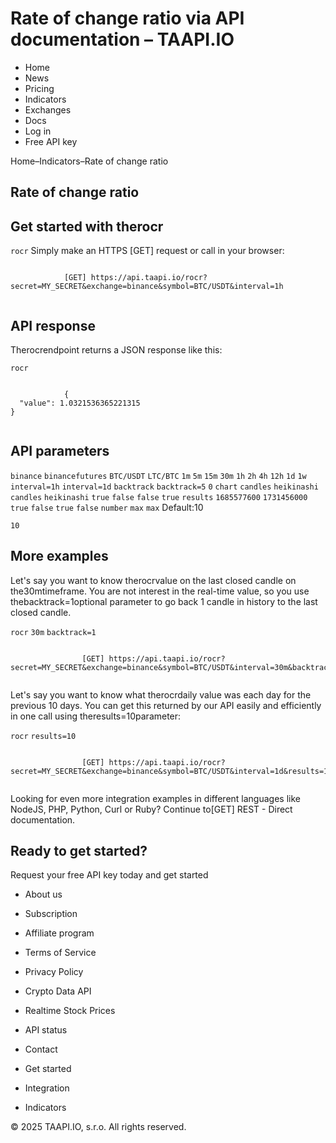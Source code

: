 # Rate of change ratio via API documentation – TAAPI.IO

- Home
- News
- Pricing
- Indicators
- Exchanges
- Docs
- Log in
- Free API key

Home–Indicators–Rate of change ratio


## Rate of change ratio

## Get started with therocr
`rocr` Simply make an HTTPS [GET] request or call in your browser:


```

			[GET] https://api.taapi.io/rocr?secret=MY_SECRET&exchange=binance&symbol=BTC/USDT&interval=1h
		
```

## API response
Therocrendpoint returns a JSON response like this:

`rocr` 
```

			{
  "value": 1.0321536365221315
}
		
```

## API parameters
`binance` `binancefutures` `BTC/USDT` `LTC/BTC` `1m` `5m` `15m` `30m` `1h` `2h` `4h` `12h` `1d` `1w` `interval=1h` `interval=1d` `backtrack` `backtrack=5` `0` `chart` `candles` `heikinashi` `candles` `heikinashi` `true` `false` `false` `true` `results` `1685577600` `1731456000` `true` `false` `true` `false` `number` `max` `max` Default:10

`10` 
## More examples
Let's say you want to know therocrvalue on the last closed candle on the30mtimeframe. You are not interest in the real-time value, so you use thebacktrack=1optional parameter to go back 1 candle in history to the last closed candle.

`rocr` `30m` `backtrack=1` 
```

				[GET] https://api.taapi.io/rocr?secret=MY_SECRET&exchange=binance&symbol=BTC/USDT&interval=30m&backtrack=1
			
```
Let's say you want to know what therocrdaily value was each day for the previous 10 days. You can get this returned by our API easily and efficiently in one call using theresults=10parameter:

`rocr` `results=10` 
```

				[GET] https://api.taapi.io/rocr?secret=MY_SECRET&exchange=binance&symbol=BTC/USDT&interval=1d&results=10
			
```
Looking for even more integration examples in different languages like NodeJS, PHP, Python, Curl or Ruby? Continue to[GET] REST - Direct documentation.


## Ready to get started?
Request your free API key today and get started

- About us
- Subscription
- Affiliate program
- Terms of Service
- Privacy Policy
- Crypto Data API
- Realtime Stock Prices
- API status
- Contact

- Get started
- Integration
- Indicators

© 2025 TAAPI.IO, s.r.o. All rights reserved.

